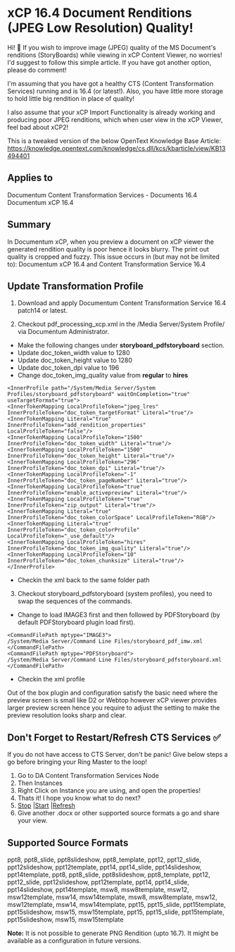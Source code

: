 # xCP 16.4 Document Renditions (JPEG Low Resolution) Quality!

Hi! 👋 If you wish to improve image (JPEG) quality of the MS Document's renditions (StoryBoards) while viewing in xCP Content Viewer, no worries! I'd suggest to follow this simple article. If you have got another option, please do comment!

I'm assuming that you have got a healthy CTS (Content Transformation Services) running and is 16.4 (or latest!). Also, you have little more storage to hold little big rendition in place of quality!

I also assume that your xCP Import Functionality is already working and producing poor JPEG renditions, which when user view in the xCP Viewer, feel bad about xCP2!

This is a tweaked version of the below OpenText Knowledge Base Article:
https://knowledge.opentext.com/knowledge/cs.dll/kcs/kbarticle/view/KB13494401 

## Applies to
Documentum Content Transformation Services - Documents 16.4
Documentum xCP 16.4

## Summary
In Documentum xCP, when you preview a document on xCP viewer the generated rendition quality is poor hence it looks blurry. The print out quality is cropped and fuzzy.
This issue occurs in (but may not be limited to):
Documentum xCP 16.4 and Content Transformation Service 16.4

## Update Transformation Profile 
1. Download and apply Documentum Content Transformation Service 16.4 patch14 or latest.

2. Checkout pdf_processing_xcp.xml in the /Media Server/System Profile/ via Documentum Administrator.
- Make the following changes under **storyboard_pdfstoryboard** section.
- Update doc_token_width value to 1280
- Update doc_token_height value to 1280
- Update doc_token_dpi value to 196
- Change doc_token_img_quality value from **regular** to **hires**
```
<InnerProfile path="/System/Media Server/System Profiles/storyboard_pdfstoryboard" waitOnCompletion="true" useTargetFormat="true">
<InnerTokenMapping LocalProfileToken="jpeg_lres" InnerProfileToken="doc_token_targetFormat" Literal="true"/>
<InnerTokenMapping Literal="true" InnerProfileToken="add_rendition_properties" LocalProfileToken="false"/>
<InnerTokenMapping LocalProfileToken="1500" InnerProfileToken="doc_token_width" Literal="true"/>
<InnerTokenMapping LocalProfileToken="1500" InnerProfileToken="doc_token_height" Literal="true"/>
<InnerTokenMapping LocalProfileToken="296" InnerProfileToken="doc_token_dpi" Literal="true"/>
<InnerTokenMapping LocalProfileToken="-1" InnerProfileToken="doc_token_pageNumber" Literal="true"/>
<InnerTokenMapping LocalProfileToken="true" InnerProfileToken="enable_activepreview" Literal="true"/>
<InnerTokenMapping LocalProfileToken="true" InnerProfileToken="zip_output" Literal="true"/>
<InnerTokenMapping Literal="true" InnerProfileToken="doc_token_colorSpace" LocalProfileToken="RGB"/>
<InnerTokenMapping Literal="true" InnerProfileToken="doc_token_colorProfile" LocalProfileToken="_use_default"/>
<InnerTokenMapping LocalProfileToken="hires" InnerProfileToken="doc_token_img_quality" Literal="true"/>
<InnerTokenMapping LocalProfileToken="10" InnerProfileToken="doc_token_chunksize" Literal="true"/>
</InnerProfile>
```
- Checkin the xml back to the same folder path

3. Checkout storyboard_pdfstoryboard (system profiles), you need to swap the sequences of the commands. 
- Change to load IMAGE3 first and then followed by PDFStoryboard (by default PDFStoryboard plugin load first).
```
<CommandFilePath mptype="IMAGE3">
/System/Media Server/Command Line Files/storyboard_pdf_imw.xml
</CommandFilePath>
<CommandFilePath mptype="PDFStoryboard">
/System/Media Server/Command Line Files/storyboard_pdfstoryboard.xml
</CommandFilePath>
```
- Checkin the xml profile

Out of the box plugin and configuration satisfy the basic need where the preview screen is small like D2 or Webtop however xCP viewer provides larger preview screen hence you require to adjust the setting to make the preview resolution looks sharp and clear.

## Don't Forget to Restart/Refresh CTS Services ✅ 
If you do not have access to CTS Server, don't be panic! Give below steps a go before bringing your Ring Master to the loop!

1. Go to DA Content Transformation Services Node
2. Then Instances
3. Right Click on Instance you are using, and open the properties!
4. Thats it! I hope you know what to do next?
5. [Stop](http://localhost:8080/da/webcomponent/admin/cts/viewdetails.jsp# "Stop") |[Start](http://localhost:8080/da/webcomponent/admin/cts/viewdetails.jsp# "Start") |[Refresh](http://localhost:8080/da/webcomponent/admin/cts/viewdetails.jsp# "Refresh  ")
6. Give another .docx or other supported source formats a go and share your view.

## Supported Source Formats

ppt8, ppt8_slide, ppt8slideshow, ppt8_template, ppt12, ppt12_slide, ppt12slideshow, ppt12template, ppt14, ppt14_slide, ppt14slideshow, ppt14template, ppt8, ppt8_slide, ppt8slideshow, ppt8_template, ppt12, ppt12_slide, ppt12slideshow, ppt12template, ppt14, ppt14_slide, ppt14slideshow, ppt14template, msw8, msw8template, msw12, msw12template, msw14, msw14template, msw8, msw8template, msw12, msw12template, msw14, msw14template, ppt15, ppt15_slide, ppt15template, ppt15slideshow, msw15, msw15template, ppt15, ppt15_slide, ppt15template, ppt15slideshow, msw15, msw15template

**Note:** It is not possible to generate PNG Rendition (upto 16.7). It might be available as a configuration in future versions. 
